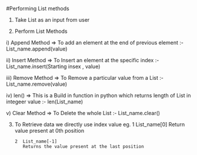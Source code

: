 #Performing List methods

1) Take List as an input from user

2) Perform List Methods

  i) Append Method => To add an element at the end of previous element
      :- List_name.append(value)
      
  ii) Insert Method => To Insert an element at the specific index 
      :- List_name.insert(Starting insex , value)
      
  iii) Remove Method => To Remove a particular value from a List 
      :- List_name.remove(value)
      
  iv) len() => This is a Build in function in python which returns length of List in integeer value
      :- len(List_name)
      
   v) Clear Method => To Delete the whole List
      :- List_name.clear()
   
3) To Retrieve data we directly use index value
   eg. 1  List_name[0]
          Return value present at 0th position
         
       2  List_name[-1]
          Returns the value present at the last position
